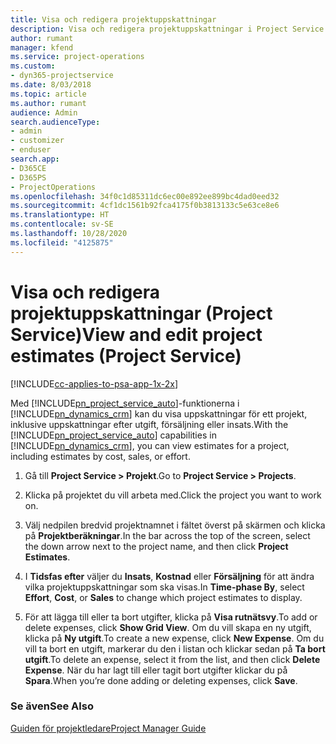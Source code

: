 ```yaml
---
title: Visa och redigera projektuppskattningar
description: Visa och redigera projektuppskattningar i Project Service Automation
author: rumant
manager: kfend
ms.service: project-operations
ms.custom:
- dyn365-projectservice
ms.date: 8/03/2018
ms.topic: article
ms.author: rumant
audience: Admin
search.audienceType:
- admin
- customizer
- enduser
search.app:
- D365CE
- D365PS
- ProjectOperations
ms.openlocfilehash: 34f0c1d85311dc6ec00e892ee899bc4dad0eed32
ms.sourcegitcommit: 4cf1dc1561b92fca4175f0b3813133c5e63ce8e6
ms.translationtype: HT
ms.contentlocale: sv-SE
ms.lasthandoff: 10/28/2020
ms.locfileid: "4125875"
---
```

# <a name="view-and-edit-project-estimates-project-service"></a><span data-ttu-id="24f39-103">Visa och redigera projektuppskattningar (Project Service)</span><span class="sxs-lookup"><span data-stu-id="24f39-103">View and edit project estimates (Project Service)</span></span>

[!INCLUDE[cc-applies-to-psa-app-1x-2x](../includes/cc-applies-to-psa-app-1x-2x.md)]

<span data-ttu-id="24f39-104">Med [!INCLUDE[pn_project_service_auto](../includes/pn-project-service-auto.md)]-funktionerna i [!INCLUDE[pn_dynamics_crm](../includes/pn-dynamics-crm.md)] kan du visa uppskattningar för ett projekt, inklusive uppskattningar efter utgift, försäljning eller insats.</span><span class="sxs-lookup"><span data-stu-id="24f39-104">With the [!INCLUDE[pn_project_service_auto](../includes/pn-project-service-auto.md)] capabilities in [!INCLUDE[pn_dynamics_crm](../includes/pn-dynamics-crm.md)], you can view estimates for a project, including estimates by cost, sales, or effort.</span></span>  
  
1.  <span data-ttu-id="24f39-105">Gå till **Project Service > Projekt**.</span><span class="sxs-lookup"><span data-stu-id="24f39-105">Go to **Project Service > Projects**.</span></span>  
  
2.  <span data-ttu-id="24f39-106">Klicka på projektet du vill arbeta med.</span><span class="sxs-lookup"><span data-stu-id="24f39-106">Click the project you want to work on.</span></span>  
  
3.  <span data-ttu-id="24f39-107">Välj nedpilen bredvid projektnamnet i fältet överst på skärmen och klicka på **Projektberäkningar**.</span><span class="sxs-lookup"><span data-stu-id="24f39-107">In the bar across the top of the screen, select the down arrow next to the project name, and then click **Project Estimates**.</span></span>  
  
4.  <span data-ttu-id="24f39-108">I **Tidsfas efter** väljer du **Insats**, **Kostnad** eller **Försäljning** för att ändra vilka projektuppskattningar som ska visas.</span><span class="sxs-lookup"><span data-stu-id="24f39-108">In **Time-phase By**, select **Effort**, **Cost**, or **Sales** to change which project estimates to display.</span></span>  
  
5.  <span data-ttu-id="24f39-109">För att lägga till eller ta bort utgifter, klicka på **Visa rutnätsvy**.</span><span class="sxs-lookup"><span data-stu-id="24f39-109">To add or delete expenses, click **Show Grid View**.</span></span> <span data-ttu-id="24f39-110">Om du vill skapa en ny utgift, klicka på **Ny utgift**.</span><span class="sxs-lookup"><span data-stu-id="24f39-110">To create a new expense, click **New Expense**.</span></span> <span data-ttu-id="24f39-111">Om du vill ta bort en utgift, markerar du den i listan och klickar sedan på **Ta bort utgift**.</span><span class="sxs-lookup"><span data-stu-id="24f39-111">To delete an expense, select it from the list, and then click **Delete Expense**.</span></span> <span data-ttu-id="24f39-112">När du har lagt till eller tagit bort utgifter klickar du på **Spara**.</span><span class="sxs-lookup"><span data-stu-id="24f39-112">When you’re done adding or deleting expenses, click **Save**.</span></span>  
  
### <a name="see-also"></a><span data-ttu-id="24f39-113">Se även</span><span class="sxs-lookup"><span data-stu-id="24f39-113">See Also</span></span>  
 [<span data-ttu-id="24f39-114">Guiden för projektledare</span><span class="sxs-lookup"><span data-stu-id="24f39-114">Project Manager Guide</span></span>](../psa/project-manager-guide.md)
